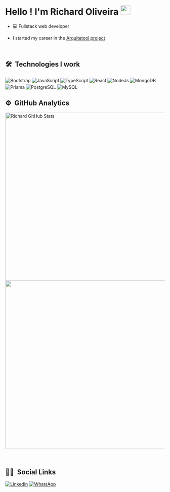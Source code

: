 <h1>Hello ! I'm Richard Oliveira <img src="https://github.com/kaueMarques/kaueMarques/blob/master/hi.gif" width="30px"></h1>

- 💻 Fullstack web developer

- I started my career in the [Arquitetool project](arquitetool.com.br)

<br>

## 🛠 &nbsp;Technologies I work

<div style="display: inline-block">
<img style="margin-top: 4px;" align="center" alt="Bootstrap" src="https://img.shields.io/badge/Bootstrap-563D7C?style=for-the-badge&logo=bootstrap&logoColor=white">
<img style="margin-top: 4px;" align="center" alt="JavaScript" src="https://img.shields.io/badge/JavaScript-F7DF1E?style=for-the-badge&logo=javascript&logoColor=black">
<img style="margin-top: 4px;" align="center" alt="TypeScript" src="https://img.shields.io/badge/TypeScript-007ACC?style=for-the-badge&logo=typescript&logoColor=white">
<img style="margin-top: 4px;" align="center" alt="React" src="https://img.shields.io/badge/React-20232A?style=for-the-badge&logo=react&logoColor=61DAFB">
<img style="margin-top: 4px;" align="center" alt="NodeJs" src="https://img.shields.io/badge/Node.js-43853D?style=for-the-badge&logo=node.js&logoColor=white">
<img style="margin-top: 4px;" align="center" alt="MongoDB" src="https://img.shields.io/badge/MongoDB-4EA94B?style=for-the-badge&logo=mongodb&logoColor=white">
<img style="margin-top: 4px;" align="center" alt="Prisma" src="https://img.shields.io/badge/Prisma-3982CE?style=for-the-badge&logo=Prisma&logoColor=white">
<img style="margin-top: 4px;" align="center" alt="PostgreSQL" src="https://img.shields.io/badge/PostgreSQL-316192?style=for-the-badge&logo=postgresql&logoColor=white">
<img style="margin-top: 4px;" align="center" alt="MySQL" src="https://img.shields.io/badge/MySQL-00000F?style=for-the-badge&logo=mysql&logoColor=white">

</div>
<br>

## ⚙ &nbsp;GitHub Analytics

<p align="left">
<img width="530em" alt="Richard GitHub Stats" src="https://github-readme-stats.vercel.app/api?username=RihOliver&cache=cachebreaker&token=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&show_icons=true&theme=tokyonight&t=$(date +%s)" />
<img width="530em" src="https://github-readme-stats.vercel.app/api/top-langs/?username=RihOliver&cache=cachebreaker&token=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&layout=compact&theme=tokyonight&t=$(date +%s)">
</p>

<br>

## 🙍‍♂️ &nbsp;Social Links 


[![Linkedin](https://img.shields.io/badge/LinkedIn-0077B5?style=for-the-badge&logo=linkedin&logoColor=white)](https://www.linkedin.com/in/richard-oliveira-5472b5226/)
[![WhatsApp](https://img.shields.io/badge/WhatsApp-25D366?style=for-the-badge&logo=whatsapp&logoColor=white)](https://wa.me/5511966804912)



